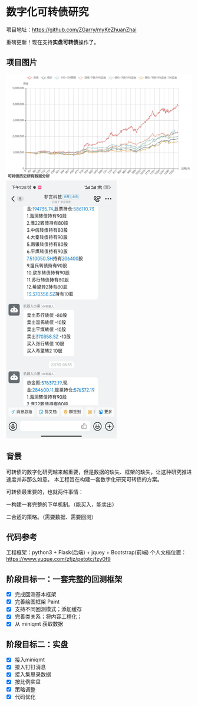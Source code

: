# 数字化可转债研究

项目地址：https://github.com/ZGarry/myKeZhuanZhai

重磅更新！现在支持**实盘可转债**操作了。


## 项目图片
![1678511676199](image/readme/1678511676199.png)
<img alt="img.png" height="700" src="image/img.png" width="300"/>

## 背景
可转债的数字化研究越来越重要，但是数据的缺失、框架的缺失，让这种研究推进速度并非那么如意。
本工程旨在构建一套数字化研究可转债的方案。

可转债最重要的，也就两件事情：

一构建一套完整的下单机制。（能买入，能卖出）

二合适的策略。（需要数据、需要回测）

## 代码参考

工程框架：python3 + Flask(后端) + jquey + Bootstrap(前端)
个人文档位置：https://www.yuque.com/zfjz/petotc/fzy0f9


## 阶段目标一：一套完整的回测框架
- [X] 完成回测基本框架
- [X] 完善绘图框架 Paint
- [X] 支持不同回测模式；添加缓存
- [X] 完善类关系；将内容工程化；
- [X] 从 miniqmt 获取数据

## 阶段目标二：实盘
- [X] 接入miniqmt
- [x] 接入钉钉消息
- [x] 接入集思录数据
- [X] 按比例实盘
- [X] 策略调整
- [X] 代码优化